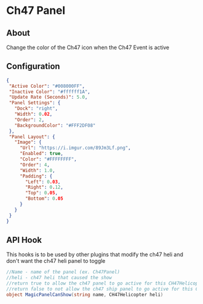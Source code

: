 # Ch47 Panel

## About
Change the color of the Ch47 icon when the Ch47 Event is active

## Configuration
 
 ```json
{
  "Active Color": "#008000FF",
  "Inactive Color": "#ffffff1A",
  "Update Rate (Seconds)": 5.0,
  "Panel Settings": {
    "Dock": "right",
    "Width": 0.02,
    "Order": 2,
    "BackgroundColor": "#FFF2DF08"
  },
  "Panel Layout": {
    "Image": {
      "Url": "https://i.imgur.com/89Jm3Lf.png",
      "Enabled": true,
      "Color": "#FFFFFFFF",
      "Order": 4,
      "Width": 1.0,
      "Padding": {
        "Left": 0.03,
        "Right": 0.12,
        "Top": 0.05,
        "Bottom": 0.05
      }
    }
  }
}
 ```

## API Hook

This hooks is to be used by other plugins that modify 
the ch47 heli and don't want the ch47 heli panel 
to toggle

```c#
//Name - name of the panel (ex. Ch47Panel)
//heli - ch47 heli that caused the show
//return true to allow the ch47 panel to go active for this CH47Helicopter
//return false to not allow the ch47 ship panel to go active for this CH47Helicopter
object MagicPanelCanShow(string name, CH47Helicopter heli)
```